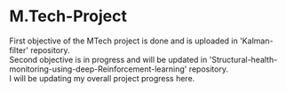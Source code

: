 # M.Tech-Project
First objective of the MTech project is done and is uploaded in 'Kalman-filter' repository.<br/>
Second objective is in progress and will be updated in 'Structural-health-monitoring-using-deep-Reinforcement-learning' repository.<br/>
I will be updating my overall project progress here.
